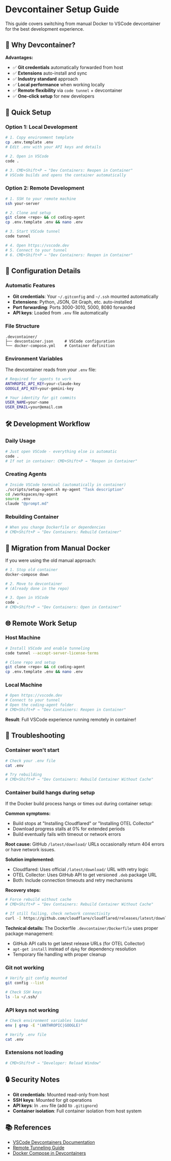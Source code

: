# Devcontainer Setup Guide

This guide covers switching from manual Docker to VSCode devcontainer for the best development experience.

## 🎯 **Why Devcontainer?**

**Advantages:**
- ✅ **Git credentials** automatically forwarded from host
- ✅ **Extensions** auto-install and sync
- ✅ **Industry standard** approach
- ✅ **Local performance** when working locally
- ✅ **Remote flexibility** via `code tunnel` + devcontainer
- ✅ **One-click setup** for new developers

## 🚀 **Quick Setup**

### **Option 1: Local Development**
```bash
# 1. Copy environment template
cp .env.template .env
# Edit .env with your API keys and details

# 2. Open in VSCode
code .

# 3. CMD+Shift+P → "Dev Containers: Reopen in Container"
# VSCode builds and opens the container automatically
```

### **Option 2: Remote Development**
```bash
# 1. SSH to your remote machine
ssh your-server

# 2. Clone and setup
git clone <repo> && cd coding-agent
cp .env.template .env && nano .env

# 3. Start VSCode tunnel
code tunnel

# 4. Open https://vscode.dev
# 5. Connect to your tunnel
# 6. CMD+Shift+P → "Dev Containers: Reopen in Container"
```

## 🔧 **Configuration Details**

### **Automatic Features**
- **Git credentials**: Your `~/.gitconfig` and `~/.ssh` mounted automatically
- **Extensions**: Python, JSON, Git Graph, etc. auto-installed
- **Port forwarding**: Ports 3000-3010, 5000, 8080 forwarded
- **API keys**: Loaded from `.env` file automatically

### **File Structure**
```
.devcontainer/
├── devcontainer.json     # VSCode configuration
└── docker-compose.yml    # Container definition
```

### **Environment Variables**
The devcontainer reads from your `.env` file:
```bash
# Required for agents to work
ANTHROPIC_API_KEY=your-claude-key
GOOGLE_API_KEY=your-gemini-key

# Your identity for git commits
USER_NAME=your-name
USER_EMAIL=your@email.com
```

## 🛠 **Development Workflow**

### **Daily Usage**
```bash
# Just open VSCode - everything else is automatic
code .
# If not in container: CMD+Shift+P → "Reopen in Container"
```

### **Creating Agents**
```bash
# Inside VSCode terminal (automatically in container)
./scripts/setup-agent.sh my-agent "Task description"
cd /workspaces/my-agent
source .env
claude "@prompt.md"
```

### **Rebuilding Container**
```bash
# When you change Dockerfile or dependencies
# CMD+Shift+P → "Dev Containers: Rebuild Container"
```

## 🔄 **Migration from Manual Docker**

If you were using the old manual approach:

```bash
# 1. Stop old container
docker-compose down

# 2. Move to devcontainer
# (Already done in the repo)

# 3. Open in VSCode
code .
# CMD+Shift+P → "Dev Containers: Open in Container"
```

## 🌐 **Remote Work Setup**

### **Host Machine**
```bash
# Install VSCode and enable tunneling
code tunnel --accept-server-license-terms

# Clone repo and setup
git clone <repo> && cd coding-agent
cp .env.template .env && nano .env
```

### **Local Machine**
```bash
# Open https://vscode.dev
# Connect to your tunnel
# Open the coding-agent folder
# CMD+Shift+P → "Dev Containers: Reopen in Container"
```

**Result**: Full VSCode experience running remotely in container!

## 🐛 **Troubleshooting**

### **Container won't start**
```bash
# Check your .env file
cat .env

# Try rebuilding
# CMD+Shift+P → "Dev Containers: Rebuild Container Without Cache"
```

### **Container build hangs during setup**
If the Docker build process hangs or times out during container setup:

**Common symptoms:**
- Build stops at "Installing Cloudflared" or "Installing OTEL Collector"
- Download progress stalls at 0% for extended periods
- Build eventually fails with timeout or network errors

**Root cause:** GitHub `/latest/download/` URLs occasionally return 404 errors or have network issues.

**Solution implemented:**
- Cloudflared: Uses official `/latest/download/` URL with retry logic
- OTEL Collector: Uses GitHub API to get versioned `.deb` package URL
- Both: Include connection timeouts and retry mechanisms

**Recovery steps:**
```bash
# Force rebuild without cache
# CMD+Shift+P → "Dev Containers: Rebuild Container Without Cache"

# If still failing, check network connectivity
curl -I https://github.com/cloudflare/cloudflared/releases/latest/download/cloudflared-linux-amd64.deb
```

**Technical details:**
The Dockerfile `.devcontainer/Dockerfile` uses proper package management:
- GitHub API calls to get latest release URLs (for OTEL Collector)
- `apt-get install` instead of `dpkg` for dependency resolution
- Temporary file handling with proper cleanup

### **Git not working**
```bash
# Verify git config mounted
git config --list

# Check SSH keys
ls -la ~/.ssh/
```

### **API keys not working**
```bash
# Check environment variables loaded
env | grep -E "(ANTHROPIC|GOOGLE)"

# Verify .env file
cat .env
```

### **Extensions not loading**
```bash
# CMD+Shift+P → "Developer: Reload Window"
```

## 🔒 **Security Notes**

- **Git credentials**: Mounted read-only from host
- **SSH keys**: Mounted for git operations
- **API keys**: In `.env` file (add to `.gitignore`)
- **Container isolation**: Full container isolation from host system

## 📚 **References**

- [VSCode Devcontainers Documentation](https://code.visualstudio.com/docs/remote/containers)
- [Remote Tunneling Guide](https://code.visualstudio.com/docs/remote/tunnels)
- [Docker Compose in Devcontainers](https://code.visualstudio.com/docs/remote/create-dev-container#_use-docker-compose)